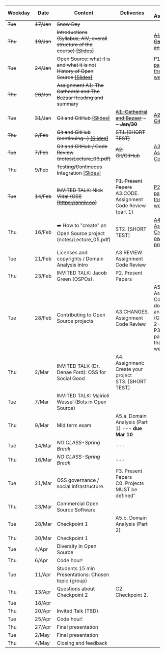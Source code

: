 | **Weekday**           | **Date** | **Content**                                                           | **Deliveries**                        | **New Assignments**                                         |
|-------------------------------|----------|-----------------------------------------------------------------------|---------------------------------------|-------------------------------------------------------------|
| ~~Tue~~                           | ~~17/Jan~~   |~~Snow Day~~                                                            |                                       |                                                             |
| ~~Thu~~                           | ~~19/Jan~~   | ~~Introductions (Syllabus, AIV, overall structure of the course) [[Slides]](notes/Lecture_00.pdf)~~        |                                       | ~~[A1. Cathedral and Bazaar](assignments/A1.cathbaz.md)~~                                      |
| ~~Tue~~                           | ~~24/Jan~~   | ~~Open Source: what it is and what it is not<br>History of Open Source [[Slides]](notes/Lecture_01.pdf)~~   |                                       | P1. [Read 2 papers for the next two weeks](assignments/P1.papers.md)                  |
| ~~Thu~~                           | ~~26/Jan~~   | ~~Assignment A1: The Cathedral and The Bazaar Reading and summary~~          |                                       |                                                             |~~
| ~~Tue~~                           | ~~31/Jan~~   | 	~~Git and GitHub [[Slides]](notes/Lecture_02.pdf)~~                      | ~~[A1. Cathedral and Bazaar](assignments/A1.cathbaz.md) -- **Jan/30**~~             | ~~[A2. Git/GitHub](assignments/A2.GitGitHub.md)~~                                  |
| ~~Thu~~                           | ~~2/Feb~~    | ~~Git and GitHub (continuing...)  [[Slides]](notes/Lecture_02.pdf)~~                                        | ~~ST1.[SHORT TEST]~~                     |                                                             |
| ~~Tue~~                           | ~~7/Feb~~    | ~~Git and GitHub / Code Review (notes/Lecture_03.pdf)~~                                          | ~~A2. Git/GitHub~~                 | [A3. Assignment: Code Review](assignments/A3.PRcodeReview.md)                                 |
| ~~Thu~~                           | ~~9/Feb~~    |  ~~Testing/Continuous Integration [[Slides]](notes/Lecture_04.pdf)~~                                   |                    |                                                             |
| ~~Tue~~                           | ~~14/Feb~~   | ~~INVITED TALK: Nick Vidal (OSI) [https://anniv.co]~~                                       | ~~P1. Present Papers~~<br>A3.CODE. Assignment Code Review (part 1) | [P2. Read 2 papers for the next two weeks](assignments/P2.Papers.md)                     |
| Thu                           | 16/Feb   |  :arrow_right:  How to "create" an Open Source project (notes/Lecture_05.pdf)  | ST2. [SHORT TEST]   | [A4. Assignment: Create your own OSS project](assignments/A4.OpenYourProject.md) |
| Tue                           | 21/Feb   |Licenses and copyrights / Domain Analysis intro                                                         | A3.REVIEW. Assignment Code Review |                                                            |
| Thu                           | 23/Feb   | INVITED TALK: Jacob Green (OSPOs).                                    | P2. Present Papers                    |    |
| Tue                           | 28/Feb   | Contributing to Open Source projects    | A3.CHANGES. Assignment Code Review   | A5. Assignment: Conduct a domain analysis (Groups of 2-3)<br>P3. Read 2 papers for the next weeks            |
| Thu                           | 2/Mar    | INVITED TALK (Dr. Denae Ford): OSS for Social Good      | A4. Assignment: Create your project<br>ST3. [SHORT TEST]                     |                                                             |
| Tue                           | 7/Mar    |  INVITED TALK: Mairieli Wessel (Bots in Open Source)                              | |                                                             |
| Thu                           | 9/Mar    | Mid term exam                                                         | A5.a. Domain Analysis (Part 1)  --- **due Mar 10**                                          |                                                             |
| Tue                           | 14/Mar   | *NO CLASS-Spring Break*                                               | ---                                   |                                                             |
| Thu                           | 16/Mar   | *NO CLASS-Spring Break*                                               | ---                                   |                                                             |
| Tue                           | 21/Mar   |OSS governance / social infrastructure.  | P3. Present Papers<br>C0. Projects MUST be defined"       |
| Thu                           | 23/Mar   | Commercial Open Source Software                                       |                                      |                                                            |
| Tue                           | 28/Mar   | Checkpoint 1                                                          | A5.b. Domain Analysis (Part 2)        |                                                             |
| Thu                           | 30/Mar   | Checkpoint 1                                                          |                                       |                                                             |
| Tue                           | 4/Apr    | Diversity in Open Source                                              |                                       |                                                             |
| Thu                           | 6/Apr    | Code hour!                                                            |                                       |                                                             |
| Tue                           | 11/Apr   | Students 15 min Presentations: Chosen topic (group)                   |                                       |                                                             |
| Thu                           | 13/Apr   | Questions about Checkpoint 2                                          | C2. Checkpoint 2.                   |                                                             |
| Tue                           | 18/Apr   |                                          |                                       |                                                             |
| Thu                           | 20/Apr   | Invited Talk  (TBD).                                                  |                                       |                                                             |
| Tue                           | 25/Apr   | Code hour!                                                            |                                       |                                                             |
| Thu                           | 27/Apr   | Final presentation                                                    |                                       |                                                             |
| Tue                           | 2/May    | Final presentation                                                    |                                       |                                                             |
| Thu                           | 4/May    | Closing and feedback                                                  |
